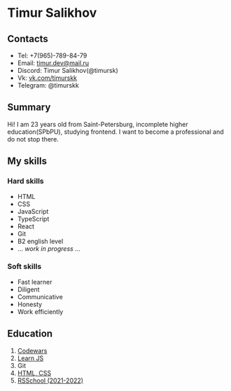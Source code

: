 # Timur Salikhov

## Contacts
* Tel: +7(965)-789-84-79
* Email: timur.dev@mail.ru
* Discord: Timur Salikhov(@timursk)
* Vk: [vk.com/timurskk](https://vk.com/timurskk)
* Telegram: @timurskk

## Summary
Hi! I am 23 years old from Saint-Petersburg, incomplete higher education(SPbPU), studying frontend. I want to become a professional and do not stop there.

## My skills

### Hard skills 
* HTML
* CSS
* JavaScript
* TypeScript
* React
* Git
* B2 english level
* ... *work in progress* ... 

### Soft skills
* Fast learner
* Diligent
* Communicative 
* Honesty
* Work efficiently

## Education
1. [Codewars](https://codewars.com)
2. [Learn JS](https://learn.javascript.ru/)
3. Git
4. [HTML, CSS](https://ru.code-basics.com/)
5. [RSSchool (2021-2022)](https://rs.school/)
